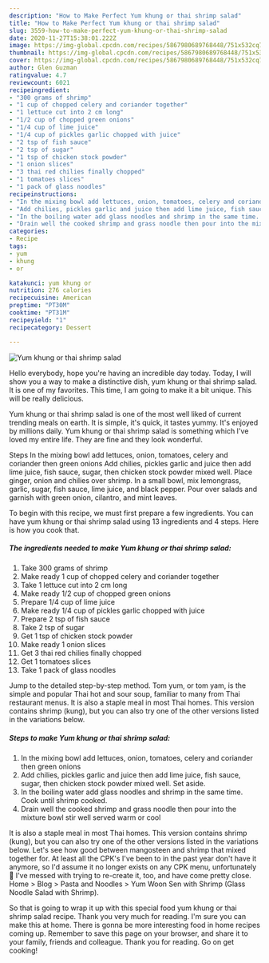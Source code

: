 ```yaml
---
description: "How to Make Perfect Yum khung or thai shrimp salad"
title: "How to Make Perfect Yum khung or thai shrimp salad"
slug: 3559-how-to-make-perfect-yum-khung-or-thai-shrimp-salad
date: 2020-11-27T15:38:01.222Z
image: https://img-global.cpcdn.com/recipes/5867980689768448/751x532cq70/yum-khung-or-thai-shrimp-salad-recipe-main-photo.jpg
thumbnail: https://img-global.cpcdn.com/recipes/5867980689768448/751x532cq70/yum-khung-or-thai-shrimp-salad-recipe-main-photo.jpg
cover: https://img-global.cpcdn.com/recipes/5867980689768448/751x532cq70/yum-khung-or-thai-shrimp-salad-recipe-main-photo.jpg
author: Glen Guzman
ratingvalue: 4.7
reviewcount: 6021
recipeingredient:
- "300 grams of shrimp"
- "1 cup of chopped celery and coriander together"
- "1 lettuce cut into 2 cm long"
- "1/2 cup of chopped green onions"
- "1/4 cup of lime juice"
- "1/4 cup of pickles garlic chopped with juice"
- "2 tsp of fish sauce"
- "2 tsp of sugar"
- "1 tsp of chicken stock powder"
- "1 onion slices"
- "3 thai red chilies finally chopped"
- "1 tomatoes slices"
- "1 pack of glass noodles"
recipeinstructions:
- "In the mixing bowl add lettuces, onion, tomatoes, celery and coriander then green onions"
- "Add chilies, pickles garlic and juice then add lime juice, fish sauce, sugar, then chicken stock powder mixed well. Set aside."
- "In the boiling water add glass noodles and shrimp in the same time. Cook until shrimp cooked."
- "Drain well the cooked shrimp and grass noodle then pour into the mixture bowl stir well served warm or cool"
categories:
- Recipe
tags:
- yum
- khung
- or

katakunci: yum khung or 
nutrition: 276 calories
recipecuisine: American
preptime: "PT30M"
cooktime: "PT31M"
recipeyield: "1"
recipecategory: Dessert

---
```



![Yum khung or thai shrimp salad](https://img-global.cpcdn.com/recipes/5867980689768448/751x532cq70/yum-khung-or-thai-shrimp-salad-recipe-main-photo.jpg)

Hello everybody, hope you're having an incredible day today. Today, I will show you a way to make a distinctive dish, yum khung or thai shrimp salad. It is one of my favorites. This time, I am going to make it a bit unique. This will be really delicious.

Yum khung or thai shrimp salad is one of the most well liked of current trending meals on earth. It is simple, it's quick, it tastes yummy. It's enjoyed by millions daily. Yum khung or thai shrimp salad is something which I've loved my entire life. They are fine and they look wonderful.

Steps In the mixing bowl add lettuces, onion, tomatoes, celery and coriander then green onions Add chilies, pickles garlic and juice then add lime juice, fish sauce, sugar, then chicken stock powder mixed well. Place ginger, onion and chilies over shrimp. In a small bowl, mix lemongrass, garlic, sugar, fish sauce, lime juice, and black pepper. Pour over salads and garnish with green onion, cilantro, and mint leaves.


To begin with this recipe, we must first prepare a few ingredients. You can have yum khung or thai shrimp salad using 13 ingredients and 4 steps. Here is how you cook that.

<!--inarticleads1-->

##### The ingredients needed to make Yum khung or thai shrimp salad:

1. Take 300 grams of shrimp
1. Make ready 1 cup of chopped celery and coriander together
1. Take 1 lettuce cut into 2 cm long
1. Make ready 1/2 cup of chopped green onions
1. Prepare 1/4 cup of lime juice
1. Make ready 1/4 cup of pickles garlic chopped with juice
1. Prepare 2 tsp of fish sauce
1. Take 2 tsp of sugar
1. Get 1 tsp of chicken stock powder
1. Make ready 1 onion slices
1. Get 3 thai red chilies finally chopped
1. Get 1 tomatoes slices
1. Take 1 pack of glass noodles


Jump to the detailed step-by-step method. Tom yum, or tom yam, is the simple and popular Thai hot and sour soup, familiar to many from Thai restaurant menus. It is also a staple meal in most Thai homes. This version contains shrimp (kung), but you can also try one of the other versions listed in the variations below. 

<!--inarticleads2-->

##### Steps to make Yum khung or thai shrimp salad:

1. In the mixing bowl add lettuces, onion, tomatoes, celery and coriander then green onions
1. Add chilies, pickles garlic and juice then add lime juice, fish sauce, sugar, then chicken stock powder mixed well. Set aside.
1. In the boiling water add glass noodles and shrimp in the same time. Cook until shrimp cooked.
1. Drain well the cooked shrimp and grass noodle then pour into the mixture bowl stir well served warm or cool


It is also a staple meal in most Thai homes. This version contains shrimp (kung), but you can also try one of the other versions listed in the variations below. Let&#39;s see how good between mangosteen and shrimp that mixed together for. At least all the CPK&#39;s I&#39;ve been to in the past year don&#39;t have it anymore, so I&#39;d assume it no longer exists on any CPK menu, unfortunately 🙁 I&#39;ve messed with trying to re-create it, too, and have come pretty close. Home &gt; Blog &gt; Pasta and Noodles &gt; Yum Woon Sen with Shrimp (Glass Noodle Salad with Shrimp). 

So that is going to wrap it up with this special food yum khung or thai shrimp salad recipe. Thank you very much for reading. I'm sure you can make this at home. There is gonna be more interesting food in home recipes coming up. Remember to save this page on your browser, and share it to your family, friends and colleague. Thank you for reading. Go on get cooking!
